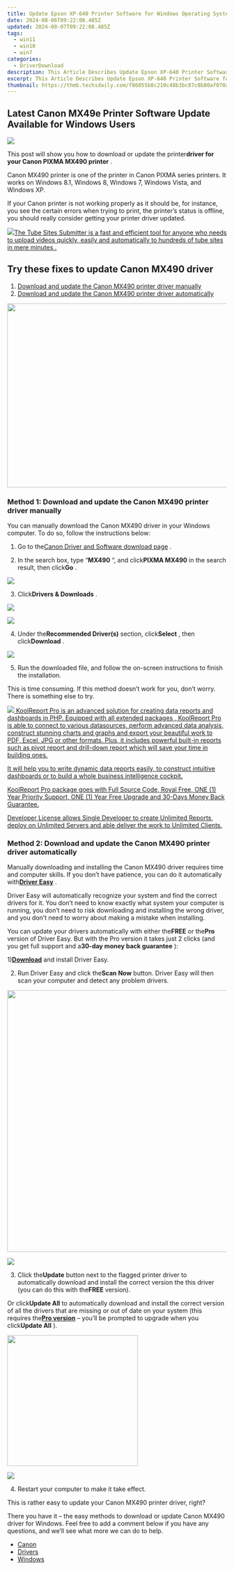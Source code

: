 ```yaml
---
title: Update Epson XP-640 Printer Software for Windows Operating Systems
date: 2024-08-06T09:22:08.485Z
updated: 2024-08-07T09:22:08.485Z
tags:
  - win11
  - win10
  - win7
categories:
  - DriverDownload
description: This Article Describes Update Epson XP-640 Printer Software for Windows Operating Systems
excerpt: This Article Describes Update Epson XP-640 Printer Software for Windows Operating Systems
thumbnail: https://thmb.techidaily.com/f86055b0c210c48b3bc87c8b80af070af1138eb8ba02388288320b33c5951f16.jpeg
---
```


## Latest Canon MX49e Printer Software Update Available for Windows Users

![](https://images.drivereasy.com/wp-content/uploads/2019/01/image-122.png)

 This post will show you how to download or update the printer**driver for your Canon PIXMA MX490 printer** .

 Canon MX490 printer is one of the printer in Canon PIXMA series printers. It works on Windows 8.1, Windows 8, Windows 7, Windows Vista, and Windows XP.

 If your Canon printer is not working properly as it should be, for instance, you see the certain errors when trying to print, the printer’s status is offline, you should really consider getting your printer driver updated.

<!-- affiliate ads begin -->
<a href="https://secure.2checkout.com/order/checkout.php?PRODS=4531356&QTY=1&AFFILIATE=108875&CART=1"><img src="https://secure.avangate.com/images/merchant/8fdd149fcaa7058caccc9c4ad5b0d89a/products/tss-box.JPG" border="0">The Tube Sites Submitter is a fast and efficient tool for anyone who needs to upload videos quickly, easily and automatically to hundreds of tube sites in mere minutes . </a>
<!-- affiliate ads end -->
## Try these fixes to update Canon MX490 driver

1. [Download and update the Canon MX490 printer driver manually](https://tools.techidaily.com/drivereasy/download/)
2. [Download and update the Canon MX490 printer driver automatically](https://tools.techidaily.com/drivereasy/download/)

<!-- affiliate ads begin -->
<a href="https://parisrhonecom.sjv.io/c/5597632/1896607/21553" target="_top" id="1896607"><img src="//a.impactradius-go.com/display-ad/21553-1896607" border="0" alt="" width="750" height="422"/></a><img height="0" width="0" src="https://imp.pxf.io/i/5597632/1896607/21553" style="position:absolute;visibility:hidden;" border="0" />
<!-- affiliate ads end -->
### Method 1: Download and update the Canon MX490 printer driver manually

 You can manually download the Canon MX490 driver in your Windows computer. To do so, follow the instructions below:

 1) Go to the[Canon Driver and Software download page](https://www.usa.canon.com/internet/portal/us/home/support?tab=drivers) .

 2) In the search box, type “**MX490** “, and click**PIXMA MX490** in the search result, then click**Go** .

![](https://images.drivereasy.com/wp-content/uploads/2019/01/image-130.png)

 3) Click**Drivers & Downloads** .

<!-- affiliate ads begin -->
<a href="https://shop.incomedia.eu/order/checkout.php?PRODS=14095146&QTY=1&AFFILIATE=108875&CART=1"><img src="https://secure.2checkout.com/images/merchant/8b6cc3ee5ec407721ce3bf5ff4c0f56b/PRO_BUY_728x90-EN.jpg" border="0"></a>
<!-- affiliate ads end -->
![](https://images.drivereasy.com/wp-content/uploads/2019/01/image-132.png)

 4) Under the**Recommended Driver(s)** section, click**Select** , then click**Download** .

![](https://images.drivereasy.com/wp-content/uploads/2019/01/image-133.png)

 5) Run the downloaded file, and follow the on-screen instructions to finish the installation.

 This is time consuming. If this method doesn’t work for you, don’t worry. There is something else to try.

<!-- affiliate ads begin -->
<a href="https://secure.2checkout.com/order/checkout.php?PRODS=4737285&QTY=1&AFFILIATE=108875&CART=1"><img src="https://secure.avangate.com/images/merchant/b2f83c409ce63012229fb9cd465bdcfe/products/copy_reporting_system.png" border="0">  KoolReport Pro  is an advanced solution for creating data reports and dashboards in PHP. Equipped with all  extended packages , KoolReport Pro is able to connect to various datasources, perform advanced data analysis, construct stunning charts and graphs and export your beautiful work to PDF, Excel, JPG or other formats. Plus, it includes powerful built-in reports such as pivot report and drill-down report which will save your time in building ones. 

 It will help you to write dynamic data reports easily, to construct intuitive dashboards or to build a whole business intelligence cockpit. 

  KoolReport Pro  package goes with Full Source Code, Royal Free, ONE (1) Year Priority Support, ONE (1) Year Free Upgrade and 30-Days Money Back Guarantee. 

  Developer License  allows  Single Developer  to create Unlimited Reports, deploy on Unlimited Servers and able deliver the work to Unlimited Clients. </a>
<!-- affiliate ads end -->
### Method 2: Download and update the Canon MX490 printer driver automatically

 Manually downloading and installing the Canon MX490 driver requires time and computer skills. If you don’t have patience, you can do it automatically with[**Driver Easy**](https://tools.techidaily.com/drivereasy/download/) .

 Driver Easy will automatically recognize your system and find the correct drivers for it. You don’t need to know exactly what system your computer is running, you don’t need to risk downloading and installing the wrong driver, and you don’t need to worry about making a mistake when installing.

 You can update your drivers automatically with either the**FREE** or the**Pro** version of Driver Easy. But with the Pro version it takes just 2 clicks (and you get full support and a**30-day money back guarantee** ):

 1)[**Download**](https://tools.techidaily.com/drivereasy/download/) and install Driver Easy.

 2) Run Driver Easy and click the**Scan Now** button. Driver Easy will then scan your computer and detect any problem drivers.

<!-- affiliate ads begin -->
<a href="https://appsumo.8odi.net/c/5597632/2075461/7443" target="_top" id="2075461"><img src="//a.impactradius-go.com/display-ad/7443-2075461" border="0" alt="" width="1200" height="600"/></a><img height="0" width="0" src="https://appsumo.8odi.net/i/5597632/2075461/7443" style="position:absolute;visibility:hidden;" border="0" />
<!-- affiliate ads end -->
![](https://images.drivereasy.com/wp-content/uploads/2019/01/image-128.png)

 3) Click the**Update** button next to the flagged printer driver to automatically download and install the correct version the this driver (you can do this with the**FREE** version).

 Or click**Update All** to automatically download and install the correct version of all the drivers that are missing or out of date on your system (this requires the[**Pro version**](https://tools.techidaily.com/drivereasy/download/) – you’ll be prompted to upgrade when you click**Update All** ).

<!-- affiliate ads begin -->
<a href="https://natural-cycles.sjv.io/c/5597632/2072199/17885" target="_top" id="2072199"><img src="//a.impactradius-go.com/display-ad/17885-2072199" border="0" alt="" width="300" height="300"/></a><img height="0" width="0" src="https://imp.pxf.io/i/5597632/2072199/17885" style="position:absolute;visibility:hidden;" border="0" />
<!-- affiliate ads end -->
![](https://images.drivereasy.com/wp-content/uploads/2019/01/image-129.png)

4) Restart your computer to make it take effect.

This is rather easy to update your Canon MX490 printer driver, right?

 There you have it – the easy methods to download or update Canon MX490 driver for Windows. Feel free to add a comment below if you have any questions, and we’ll see what more we can do to help.

* [Canon](https://tools.techidaily.com/drivereasy/download/)
* [Drivers](https://tools.techidaily.com/drivereasy/download/)
* [Windows](https://tools.techidaily.com/drivereasy/download/)

<ins class="adsbygoogle"
     style="display:block"
     data-ad-format="autorelaxed"
     data-ad-client="ca-pub-7571918770474297"
     data-ad-slot="1223367746"></ins>



<ins class="adsbygoogle"
     style="display:block"
     data-ad-client="ca-pub-7571918770474297"
     data-ad-slot="8358498916"
     data-ad-format="auto"
     data-full-width-responsive="true"></ins>
